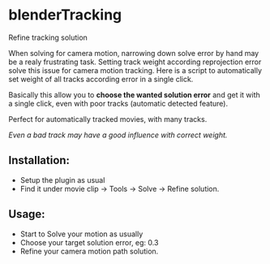 # blenderTracking
Refine tracking solution

When solving for camera motion, narrowing down solve error by hand may be a realy frustrating task. 
Setting track weight according reprojection error solve this issue for camera motion tracking.
Here is a script to automatically set weight of all tracks according error in a single click.

Basically this allow you to **choose the wanted solution error** and get it with a single click,
even with poor tracks (automatic detected feature).

Perfect for automatically tracked movies, with many tracks. 

*Even a bad track may have a good influence with correct weight.*

## Installation:

* Setup the plugin as usual
* Find it under movie clip -> Tools -> Solve -> Refine solution.

## Usage:

* Start to Solve your motion as usually
* Choose your target solution error, eg: 0.3 
* Refine your camera motion path solution.
